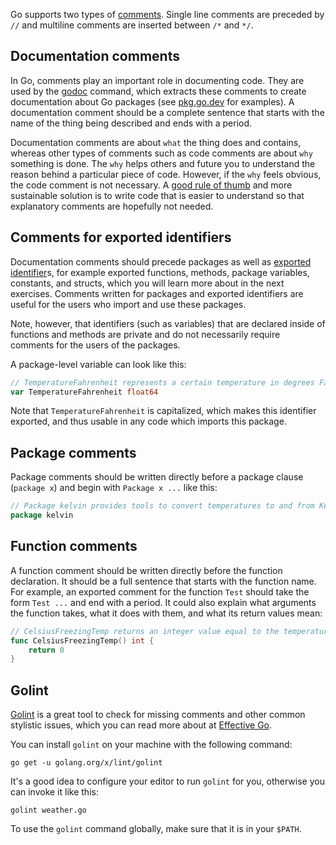 Go supports two types of [comments][comments]. Single line comments are preceded by `//` and multiline comments are inserted between `/*` and `*/`.

## Documentation comments

In Go, comments play an important role in documenting code. They are used by the [godoc][godoc] command, which extracts these comments to create documentation about Go packages (see [pkg.go.dev][go packages] for examples). A documentation comment should be a complete sentence that starts with the name of the thing being described and ends with a period.

Documentation comments are about `what` the thing does and contains, whereas other types of comments such as code comments are about `why` something is done. The `why` helps others and future you to understand the reason behind a particular piece of code. However, if the `why` feels obvious, the code comment is not necessary. A [good rule of thumb][less comments] and more sustainable solution is to write code that is easier to understand so that explanatory comments are hopefully not needed.

## Comments for exported identifiers

Documentation comments should precede packages as well as [exported identifier][exported identifiers]s, for example exported functions, methods, package variables, constants, and structs, which you will learn more about in the next exercises. Comments written for packages and exported identifiers are useful for the users who import and use these packages.

Note, however, that identifiers (such as variables) that are declared inside of functions and methods are private and do not necessarily require comments for the users of the packages.

A package-level variable can look like this:

```go
// TemperatureFahrenheit represents a certain temperature in degrees Fahrenheit.
var TemperatureFahrenheit float64
```

Note that `TemperatureFahrenheit` is capitalized, which makes this identifier exported, and thus usable in any code which imports this package.

## Package comments

Package comments should be written directly before a package clause (`package x`) and begin with `Package x ...` like this:

```go
// Package kelvin provides tools to convert temperatures to and from Kelvin.
package kelvin
```

## Function comments

A function comment should be written directly before the function declaration. It should be a full sentence that starts with the function name. For example, an exported comment for the function `Test` should take the form `Test ...` and end with a period. It could also explain what arguments the function takes, what it does with them, and what its return values mean:

```go
// CelsiusFreezingTemp returns an integer value equal to the temperature at which water freezes in degrees Celsius.
func CelsiusFreezingTemp() int {
	return 0
}
```

## Golint

[Golint][golint] is a great tool to check for missing comments and other common stylistic issues, which you can read more about at [Effective Go][effective go].

You can install `golint` on your machine with the following command:

```
go get -u golang.org/x/lint/golint
```

It's a good idea to configure your editor to run `golint` for you, otherwise you can invoke it like this:

```
golint weather.go
```

To use the `golint` command globally, make sure that it is in your `$PATH`.

[godoc]: https://golang.org/cmd/go/#hdr-Show_documentation_for_package_or_symbol
[go packages]: https://pkg.go.dev/
[less comments]: https://dave.cheney.net/practical-go/presentations/qcon-china.html#_dont_comment_bad_code_rewrite_it
[exported identifiers]: https://www.ardanlabs.com/blog/2014/03/exportedunexported-identifiers-in-go.html
[golint]: https://github.com/golang/lint
[effective go]: https://golang.org/doc/effective_go.html
[comments]: https://golang.org/ref/spec#Comments
